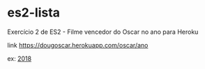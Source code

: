 # es2-lista
Exercício 2 de ES2 - Filme vencedor do Oscar no ano para Heroku

link https://dougoscar.herokuapp.com/oscar/ano

ex:
[2018](https://dougoscar.herokuapp.com/oscar/2018)